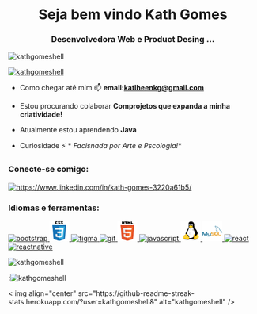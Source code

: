 <h1 align="center">Seja bem vindo Kath Gomes</h1>
<h3 align="center">Desenvolvedora Web e Product Desing ...</h3>

<p align="left"> <img src=" https://komarev.com/ghpvc/?username=kathgomeshell&label=Profile%20views&color=0e75b6&style=flat" alt="kathgomeshell" /> </p>

<p align="left"> <a href="https:/ /github.com/ryo-ma/github-profile-trophy"><img src="https://github-profile-trophy.vercel.app/?username=kathgomeshell" alt="kathgomeshell" /></a > </p>

- Como chegar até mim 📫 **email:katlheenkg@gmail.com**

- Estou procurando colaborar **Comprojetos que expanda a minha criatividade!**

- Atualmente estou aprendendo **Java**

- Curiosidade ⚡ * *Facisnada por Arte e Pscologia!**

<h3 align="left">Conecte-se comigo:</h3>
<p align="left">
<a href="https://linkedin.com/in/https: //www.linkedin.com/in/kath-gomes-3220a61b5/" target="blank"><img align="center" src="https://raw.githubusercontent.com/rahuldkjain/github-profile-readme -generator/master/src/images/icons/Social/linked-in-alt.svg" alt="https://www.linkedin.com/in/kath-gomes-3220a61b5/" height="30" largura= "40" /></a>
</p>

<h3 align="left">Idiomas e ferramentas:</h3>
<p align="left"> <a href="https://getbootstrap.com" target="_blank" rel="noreferrer"> <img src="https://raw.githubusercontent.com/devicons/devicon /master/icons/bootstrap/bootstrap-plain-wordmark.svg" alt="bootstrap" width="40" height="40"/> </a> <a href="https://www.w3schools.com /css/" target="_blank" rel="noreferrer"> <img src="https://raw.githubusercontent.com/devicons/devicon/master/icons/css3/css3-original-wordmark.svg" alt= "css3" width="40" height="40"/> </a> <a href="https://www.figma.com/" target="_blank" rel="noreferrer"> <img src= "https://www.vectorlogo.zone/logos/figma/figma-icon.svg" alt="figma" width="40" height="40"/> </a> <a href="https:/ /git-scm.com/" target="_blank" rel="noreferrer"> <img src="https://www.vectorlogo.zone/logos/git-scm/git-scm-icon.svg" alt= "git" width="40" height="40"/> </a> <a href="https://www.w3.org/html/" target="_blank" rel="noreferrer"> <img src="https://raw.githubusercontent.com/devicons/devicon/master/icons/html5/html5-original-wordmark.svg" alt="html5" width="40" height="40"/> </ a> <a href="https://developer.mozilla.org/en-US/docs/Web/JavaScript" target="_blank" rel="noreferrer"> <img src="https://raw.githubusercontent .com/devicons/devicon/master/icons/javascript/javascript-original.svg" alt="javascript" width="40" height="40"/> </a> <a href="https://www .linux.org/" target="_blank" rel="noreferrer"> <img src="https://raw.githubusercontent.com/devicons/devicon/master/icons/linux/linux-original.svg" alt= "linux" width="40" height="40"/> </a> <a href="https://www.mysql.com/" target="_blank" rel="noreferrer"> <img src= "https://raw.githubusercontent.com/devicons/devicon/master/icons/mysql/mysql-original-wordmark.svg" alt="mysql" width="40" height="40"/> </a> <a href="https://reactjs.org/" target="_blank" rel="noreferrer"> <img src="https://raw.githubusercontent.com/devicons/devicon/master/icons/react/ reagir-original-marca nominativa.svg" alt="react" width="40" height="40"/> </a> <a href="https://reactnative.dev/" target="_blank" rel="noreferrer"> <img src="https://reactnative.dev/img/header_logo.svg" alt="reactnative" width="40" height="40"/> </a> </p>

<p><img align=" esquerda" src="https://github-readme-stats.vercel.app/api/top-langs?username=kathgomeshell&show_icons=true&locale=en&layout=compact" alt="kathgomeshell" /></p>

<p>  ;<img align="center" src="https://github-readme-stats.vercel.app/api?username=kathgomeshell&show_icons=true&locale=en" alt="kathgomeshell" /></p>

<p>< img align="center" src="https://github-readme-streak-stats.herokuapp.com/?user=kathgomeshell&" alt="kathgomeshell" /></p>
